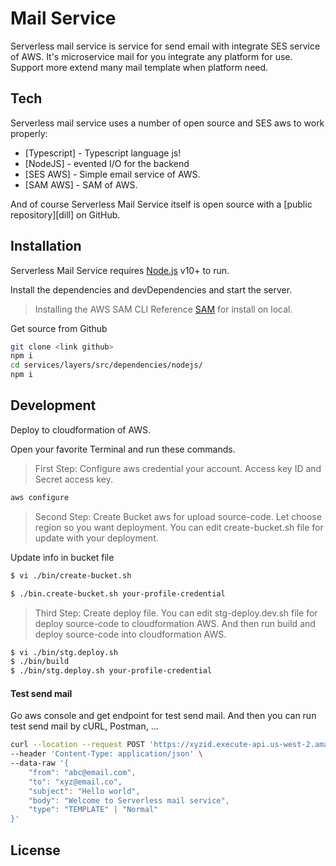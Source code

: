 # Mail Service
Serverless mail service is service for send email with integrate SES service of AWS.
It's microservice mail for you integrate any platform for use.
Support more extend many mail template when platform need.

## Tech

Serverless mail service uses a number of open source and SES aws to work properly:

- [Typescript] - Typescript language js!
- [NodeJS] - evented I/O for the backend
- [SES AWS] - Simple email service of AWS.
- [SAM AWS] - SAM of AWS.

And of course Serverless Mail Service itself is open source with a [public repository][dill]
 on GitHub.

## Installation

Serverless Mail Service requires [Node.js](https://nodejs.org/) v10+ to run.

Install the dependencies and devDependencies and start the server.

>Installing the AWS SAM CLI
Reference [SAM](https://docs.aws.amazon.com/serverless-application-model/latest/developerguide/serverless-sam-cli-install-linux.html#serverless-sam-cli-install-linux-sam-cli) for install on local.

Get source from Github
```sh
git clone <link github>
npm i
cd services/layers/src/dependencies/nodejs/
npm i
```

## Development

Deploy to cloudformation of AWS.

Open your favorite Terminal and run these commands.

> First Step:
Configure aws credential your account. Access key ID and Secret access key.
```sh
aws configure
```

> Second Step:
Create Bucket aws for upload source-code. Let choose region so you want deployment. You can edit create-bucket.sh file for update with your deployment.

Update info in bucket file
```sh
$ vi ./bin/create-bucket.sh

$ ./bin.create-bucket.sh your-profile-credential
```
> Third Step:
Create deploy file. You can edit stg-deploy.dev.sh file for deploy source-code to cloudformation AWS.
And then run build and deploy source-code into cloudformation AWS.

```sh
$ vi ./bin/stg.deploy.sh
$ ./bin/build
$ ./bin/stg.deploy.sh your-profile-credential
```

#### Test send mail

Go aws console and get endpoint for test send mail. And then you can run test send mail by cURL, Postman, ...

```sh
curl --location --request POST 'https://xyzid.execute-api.us-west-2.amazonaws.com/prod/api/send-mail' \
--header 'Content-Type: application/json' \
--data-raw '{
    "from": "abc@email.com",
    "to": "xyz@email.co",
    "subject": "Hello world",
    "body": "Welcome to Serverless mail service",
    "type": "TEMPLATE" | "Normal"
}'
```

## License

